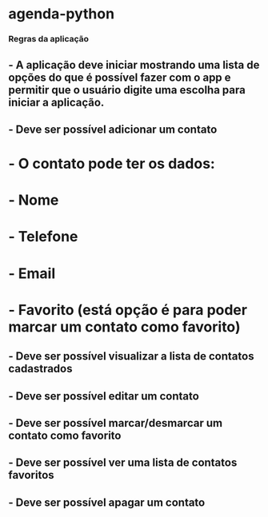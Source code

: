 # agenda-python

### Regras da aplicação

## - A aplicação deve iniciar mostrando uma lista de opções do que é possível fazer com o app e permitir que o usuário digite uma escolha para iniciar a aplicação.

## - Deve ser possível adicionar um contato

# - O contato pode ter os dados:

# - Nome

# - Telefone

# - Email

# - Favorito (está opção é para poder marcar um contato como favorito)

## - Deve ser possível visualizar a lista de contatos cadastrados

## - Deve ser possível editar um contato

## - Deve ser possível marcar/desmarcar um contato como favorito

## - Deve ser possível ver uma lista de contatos favoritos

## - Deve ser possível apagar um contato
